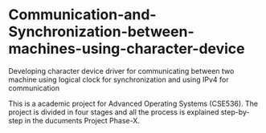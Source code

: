 # Communication-and-Synchronization-between-machines-using-character-device
Developing character device driver for communicating between two machine using logical clock for synchronization and using IPv4 for communication

This is a academic project for Advanced Operating Systems (CSE536). The project is divided in four stages and all the process is explained step-by-step in the ducuments Project Phase-X.
